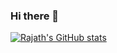 ### Hi there 👋

<!--
**Rajath-55/Rajath-55** is a ✨ _special_ ✨ repository because its `README.md` (this file) appears on your GitHub profile.

Here are some ideas to get you started:

- 🔭 I’m currently working on ...
- 🌱 I’m currently learning ...
- 👯 I’m looking to collaborate on ...
- 🤔 I’m looking for help with ...
- 💬 Ask me about ...
- 📫 How to reach me: ...
- 😄 Pronouns: ...
- ⚡ Fun fact: ...
-->
[![Rajath's GitHub stats](https://github-readme-stats.vercel.app/api?username=Rajath-55)](https://github.com/anuraghazra/github-readme-stats)
